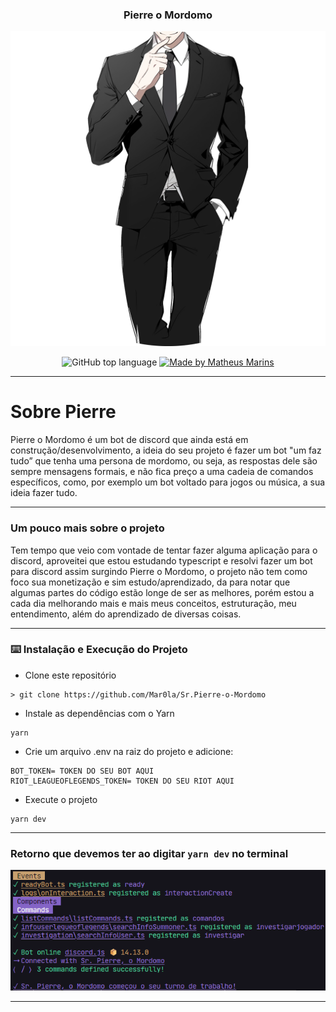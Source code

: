 

<h3 align="center">
  Pierre o Mordomo
</h3>

   ![img](/assets/fotor_2023-9-8_16_14_46-fotor-20230908161514.png)


<p align="center">
  <img alt="GitHub top language" src="https://img.shields.io/github/languages/top/Mar0la/Sr.Pierre-o-Mordomo?style=flat">
  <a href="https://www.linkedin.com/in/matheus--marins/">
    <img alt="Made by Matheus Marins" src="https://img.shields.io/badge/mand%20by-matheus%20marins-darkgreen">
  </a>
  </p>

---

# Sobre Pierre

Pierre o Mordomo é um bot de discord que ainda está em construção/desenvolvimento, a ideia do seu projeto é fazer um bot "um faz tudo” que tenha uma persona de mordomo, ou seja, as respostas dele são sempre mensagens formais, e não fica preço a uma cadeia de comandos específicos, como, por exemplo um bot voltado para jogos ou música, a sua ideia fazer tudo.

---
### Um pouco mais sobre o projeto

Tem tempo que veio com vontade de tentar fazer alguma aplicação para o discord, aproveitei que estou estudando typescript e resolvi fazer um bot para discord assim surgindo Pierre o Mordomo, o projeto não tem como foco sua monetização e sim estudo/aprendizado, da para notar que algumas partes do código estão longe de ser as melhores, porém estou a cada dia melhorando mais e mais meus conceitos, estruturação, meu entendimento, além do aprendizado de diversas coisas.

---
### :keyboard: Instalação e Execução do Projeto

- Clone este repositório

```
> git clone https://github.com/Mar0la/Sr.Pierre-o-Mordomo

```

- Instale as dependências com o Yarn

```
yarn
```

- Crie um arquivo .env na raiz do  projeto e adicione:

```
BOT_TOKEN= TOKEN DO SEU BOT AQUI
RIOT_LEAGUEOFLEGENDS_TOKEN= TOKEN DO SEU RIOT AQUI
```

- Execute o projeto

```
yarn dev
```
---

### **Retorno que devemos ter ao digitar  <code>yarn dev</code> no terminal** 

 ![dev ](/assets//Captura%20de%20tela%202023-09-08%20161253.png)

---




